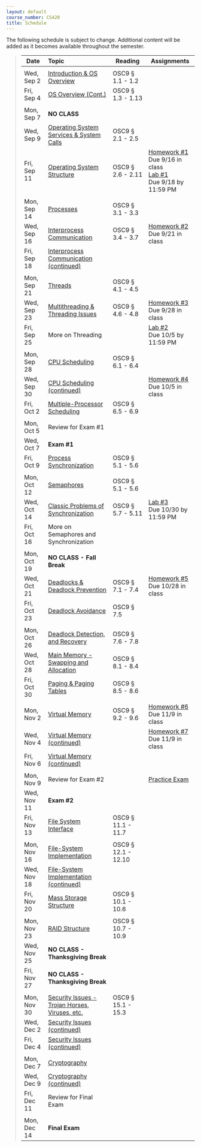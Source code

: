 ```yaml
---
layout: default
course_number: CS420
title: Schedule
---
```


The following schedule is subject to change.
Additional content will be added as it becomes available throughout the semester.

>| **Date**       |  **Topic**                                                                                        |  **Reading**          |  **Assignments**      |
>| ---------------|:--------------------------------------------------------------------------------------------------|-----------------------|-----------------------|
>|||||
>| Wed, Sep 2     |  [Introduction & OS Overview](lectures/lecture1+2_introduction_and_os_architecture.pdf)           |  OSC9 § 1.1 - 1.2     |                       |
>| Fri, Sep 4     |  [OS Overview (Cont.)](lectures/lecture1+2_introduction_and_os_architecture.pdf)                  |  OSC9 § 1.3 - 1.13    |                       |
>|||||
>| Mon, Sep 7     |  **NO CLASS**                                                                                     |                       |                       | 
>| Wed, Sep 9     |  [Operating System Services & System Calls](lectures/lecture3_services_and_system_calls.pdf)      |  OSC9 § 2.1 - 2.5     |                       |  <!-- homework #1 in 2016, due 9/14 -->
>| Fri, Sep 11    |  [Operating System Structure](lectures/lecture4_operating_system_structure.pdf)                   |  OSC9 § 2.6 - 2.11    |  [Homework #1](homework/Homework_Assignment_1.txt) <br> Due 9/16 in class <br> [Lab #1](labs/lab01.html) <br> Due 9/18 by 11:59 PM  |  <!-- homework#1, lab01 -->
>|||||
>| Mon, Sep 14    |  [Processes](lectures/lecture5_processes.pdf)                                                     |  OSC9 § 3.1 - 3.3     |   | <!-- homework #2 in 2016, due 9/18-->
>| Wed, Sep 16    |  [Interprocess Communication](lectures/lecture6a_interprocess_communication.pdf)                  |  OSC9 § 3.4 - 3.7     |  [Homework #2](homework/Homework_Assignment_2.txt) <br> Due 9/21 in class |
>| Fri, Sep 18    |  [Interprocess Communication (continued)](lectures/lecture6b_client_server_communication.pdf)     |                       |                       |  <!-- lab02 -->
>|||||
>| Mon, Sep 21    |  [Threads](lectures/lecture7_threads.pdf)                                                         |  OSC9 § 4.1 - 4.5     |                       | <!-- homework #3  -->
>| Wed, Sep 23    |  [Multithreading & Threading Issues](lectures/lecture8_threading_issues.pdf)                      |  OSC9 § 4.6 - 4.8     |  [Homework #3](homework/Homework_Assignment_3.txt) <br> Due 9/28 in class |
>| Fri, Sep 25    |  More on Threading                                                                                |                       |  [Lab #2](labs/lab02.html) <br> Due 10/5 by 11:59 PM                     |
>|||||
>| Mon, Sep 28    |  [CPU Scheduling](lectures/lecture9_cpu_scheduling.pdf)                                           |  OSC9 § 6.1 - 6.4     |                       |
>| Wed, Sep 30    |  [CPU Scheduling (continued)](lectures/lecture9_cpu_scheduling.pdf)                               |                       |  [Homework #4](homework/Homework_Assignment_4.txt) <br> Due 10/5 in class |
>| Fri, Oct 2     |  [Multiple-Processor Scheduling](lectures/lecture10_multiprocessor_scheduling.pdf)                |  OSC9 § 6.5 - 6.9     |                       |  <!-- homework4 -->
>|||||
>| Mon, Oct 5     |  Review for Exam #1                                                                               |                       |                       |
>| Wed, Oct 7     |  **Exam #1**                                                                                      |                       |                       |
>| Fri, Oct 9     |  [Process Synchronization](lectures/lecture11_process_synchronization.pdf)                        |  OSC9 § 5.1 - 5.6     |                       |
>|||||
>| Mon, Oct 12    |  [Semaphores](lectures/lecture11_process_synchronization.pdf)                                     |  OSC9 § 5.1 - 5.6     |                       |  
>| Wed, Oct 14    |  [Classic Problems of Synchronization](lectures/lecture12_classic_synchronization_problems.pdf)   |  OSC9 § 5.7 - 5.11    |  [Lab #3](labs/lab03.html) <br> Due 10/30 by 11:59 PM  |  <!-- lab03 -->
>| Fri, Oct 16    |  More on Semaphores and Synchronization                                                           |                       |                       |
>|||||
>| Mon, Oct 19    |  **NO CLASS - Fall Break**                                                                        |                       |                       |
>| Wed, Oct 21    |  [Deadlocks & Deadlock Prevention](lectures/lecture13+14+15_deadlock.pdf)                         |  OSC9 § 7.1 - 7.4     |  [Homework #5](homework/Homework_Assignment_5.txt) <br> Due 10/28 in class |
>| Fri, Oct 23    |  [Deadlock Avoidance](lectures/lecture13+14+15_deadlock.pdf)                                      |  OSC9 § 7.5           |                       |  <!-- homework5 -->
>|||||
>| Mon, Oct 26    |  [Deadlock Detection, and Recovery](lectures/lecture13+14+15_deadlock.pdf)                        |  OSC9 § 7.6 - 7.8     |                       |
>| Wed, Oct 28    |  [Main Memory - Swapping and Allocation](lectures/lecture16_main_memory.pdf)                      |  OSC9 § 8.1 - 8.4     |                       |
>| Fri, Oct 30    |  [Paging & Paging Tables](lectures/lecture17_paging_and_page_tables.pdf)                          |  OSC9 § 8.5 - 8.6     |                       |  <!-- homework6 -->
>|||||
>| Mon, Nov 2     |  [Virtual Memory](lectures/lecture18_virtual_memory.pdf)                                          |  OSC9 § 9.2 - 9.6     |  [Homework #6](homework/Homework_Assignment_6.txt) <br> Due 11/9 in class |
>| Wed, Nov 4     |  [Virtual Memory (continued)](lectures/lecture18_virtual_memory.pdf)                              |                       |  [Homework #7](homework/Homework_Assignment_7.txt) <br> Due 11/9 in class |
>| Fri, Nov 6     |  [Virtual Memory (continued)](lectures/lecture18_virtual_memory.pdf)                              |                       |                       |  <!-- lab04, homework7 -->
>|||||
>| Mon, Nov 9     |  Review for Exam #2                                                                               |                       |  [Practice Exam](https://www.youtube.com/watch?v=dQw4w9WgXcQ) |
>| Wed, Nov 11    |  **Exam #2**                                                                                      |                       |                       |
>| Fri, Nov 13    |  [File System Interface](lectures/lecture19+20_file_system_interface.pdf)                         |  OSC9 § 11.1 - 11.7   |                       |
>|||||
>| Mon, Nov 16    |  [File-System Implementation](lectures/lecture20+21_file_system_implementation.pdf)               |  OSC9 § 12.1 - 12.10  |                       |
>| Wed, Nov 18    |  [File-System Implementation (continued)](lectures/lecture20+21_file_system_implementation.pdf)   |                       |                       |
>| Fri, Nov 20    |  [Mass Storage Structure](lectures/lecture22_mass_storage_structure.pdf)                          |  OSC9 § 10.1 - 10.6   |                       |  
>|||||
>| Mon, Nov 23    |  [RAID Structure](lectures/lecture23_RAID.pdf)                                                    |  OSC9 § 10.7 - 10.9   |                       | <!-- homework8 -->
>| Wed, Nov 25    |  **NO CLASS - Thanksgiving Break**                                                                |                       |                       |
>| Fri, Nov 27    |  **NO CLASS - Thanksgiving Break**                                                                |                       |                       |
>|||||
>| Mon, Nov 30    |  [Security Issues - Trojan Horses, Viruses, etc.](lectures/lecture26_security_issues.pdf)         |  OSC9 § 15.1 - 15.3   |                       |
>| Wed, Dec 2     |  [Security Issues (continued)](lectures/lecture26_security_issues.pdf)                            |                       |                       |
>| Fri, Dec 4     |  [Security Issues (continued)](lectures/lecture26_security_issues.pdf)                            |                       |                       |
>||||| 
>| Mon, Dec 7     |  [Cryptography](lectures/lecture27_cryptography.pdf)                                              |                       |                       |
>| Wed, Dec 9     |  [Cryptography (continued)](lectures/lecture27_cryptography.pdf)                                  |                       |                       |
>| Fri, Dec 11    |  Review for Final Exam                                                                            |                       |                       |
>|||||
>| Mon, Dec 14    |  **Final Exam**                                                                                   |                       |                       |


<!--
For Fall 2015
[Homework #1](homework/Homework_Assignment_1.txt) <br> Due 9/12 in class
[Homework #2](homework/Homework_Assignment_2.txt) <br> Due 9/19 in class
[Homework #3](homework/Homework_Assignment_3.txt) <br> Due 9/26 in class
[Homework #4](homework/Homework_Assignment_4.txt)
[Homework #5](homework/Homework_Assignment_5.txt) <br> Due 10/24 in class
[Homework #6](homework/Homework_Assignment_6.txt) <br> Due 11/3 in class
[Homework #7](homework/Homework_Assignment_7.txt) <br> Due 11/? in class
[Homework #8](homework/Homework_Assignment_8.txt) <br> Due 11/24 in class

[Lab #1](labs/lab01.html) <br> Due 9/14 in class
[Lab #2](labs/lab02.html) <br> Due 9/26 by 11:59 PM
[Lab #3](labs/lab03.html) <br> Due 10/31 by 11:59 PM
-->

<!-- vim:set wrap: ­-->
<!-- vim:set linebreak: -->
<!-- vim:set nolist: -->
